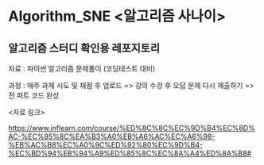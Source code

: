 # Algorithm_SNE <알고리즘 사나이>

## 알고리즘 스터디 확인용 레포지토리


자료 : 파이썬 알고리즘 문제풀이 (코딩테스트 대비)

과정 : 매주 과제 시도 및 채점 후 업로드 => 강의 수강 후 오답 문제 다시 제출하기 => 전 파트 코드 완성

<자료 링크>

https://www.inflearn.com/course/%ED%8C%8C%EC%9D%B4%EC%8D%AC-%EC%95%8C%EA%B3%A0%EB%A6%AC%EC%A6%98-%EB%AC%B8%EC%A0%9C%ED%92%80%EC%9D%B4-%EC%BD%94%EB%94%A9%ED%85%8C%EC%8A%A4%ED%8A%B8#
